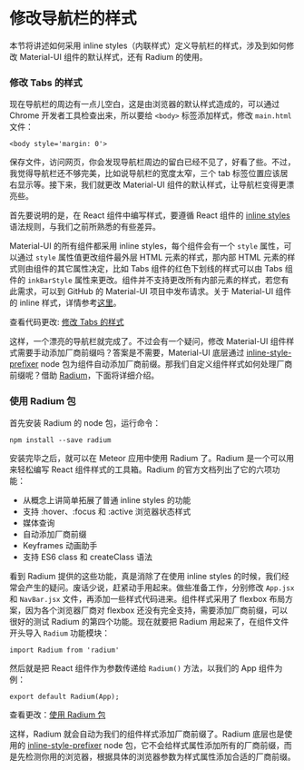 # 修改导航栏的样式

本节将讲述如何采用 inline styles（内联样式）定义导航栏的样式，涉及到如何修改 Material-UI 组件的默认样式，还有 Radium 的使用。

### 修改 Tabs 的样式

现在导航栏的周边有一点儿空白，这是由浏览器的默认样式造成的，可以通过 Chrome 开发者工具检查出来，所以要给 `<body>` 标签添加样式，修改 `main.html` 文件：

```
<body style='margin: 0'>
```

保存文件，访问网页，你会发现导航栏周边的留白已经不见了，好看了些。不过，我觉得导航栏还不够完美，比如说导航栏的宽度太窄，三个 tab 标签位置应该居右显示等。接下来，我们就更改 Material-UI 组件的默认样式，让导航栏变得更漂亮些。

首先要说明的是，在 React 组件中编写样式，要遵循 React 组件的 [inline styles](https://facebook.github.io/react/tips/inline-styles.html) 语法规则，与我们之前所熟悉的有些差异。

Material-UI 的所有组件都采用 inline styles，每个组件会有一个 `style` 属性，可以通过 `style` 属性值更改组件最外层 HTML 元素的样式，那内部 HTML 元素的样式则由组件的其它属性决定，比如 Tabs 组件的红色下划线的样式可以由 Tabs 组件的 `inkBarStyle` 属性来更改。组件并不支持更改所有内部元素的样式，若您有此需求，可以到 GitHub 的 Material-UI 项目中发布请求。关于 Material-UI 组件的 inline 样式，详情参考[这里](http://www.material-ui.com/#/customization/inline-styles)。

查看代码更改: [修改 Tabs 的样式](https://coding.net/u/happypeter/p/meteor-react-bird-demo/git/commit/d7d89284fde41f1f40c0b30770520ad326723e58)

这样，一个漂亮的导航栏就完成了。不过会有一个疑问，修改 Material-UI 组件样式需要手动添加厂商前缀吗？答案是不需要，Material-UI 底层通过 [inline-style-prefixer](https://github.com/rofrischmann/inline-style-prefixer) node 包为组件自动添加厂商前缀。那我们自定义组件样式如何处理厂商前缀呢？借助 [Radium](http://stack.formidable.com/radium/)，下面将详细介绍。

### 使用 Radium 包

首先安装 Radium 的 node 包，运行命令：

```
npm install --save radium
```

安装完毕之后，就可以在 Meteor 应用中使用 Radium 了。Radium 是一个可以用来轻松编写 React 组件样式的工具箱。Radium 的官方文档列出了它的六项功能：

* 从概念上讲简单拓展了普通 inline styles 的功能
* 支持 :hover、:focus 和 :active 浏览器状态样式
* 媒体查询
* 自动添加厂商前缀
* Keyframes 动画助手
* 支持 ES6 class 和 createClass 语法

看到 Radium 提供的这些功能，真是消除了在使用 inline styles 的时候，我们经常会产生的疑问。废话少说，赶紧动手用起来。做些准备工作，分别修改 `App.jsx` 和 `NavBar.jsx` 文件，再添加一些样式代码进来。组件样式采用了 flexbox 布局方案，因为各个浏览器厂商对 flexbox 还没有完全支持，需要添加厂商前缀，可以很好的测试 Radium 的第四个功能。现在就要把 Radium 用起来了，在组件文件开头导入 `Radium` 功能模块：

```
import Radium from 'radium'
```

然后就是把 React 组件作为参数传递给 `Radium()` 方法，以我们的 App 组件为例：

```
export default Radium(App);
```

查看更改：[使用 Radium 包](https://coding.net/u/happypeter/p/meteor-react-bird-demo/git/commit/e862390dc02342a6817fae3336fc3e58cb544911)

这样，Radium 就会自动为我们的组件样式添加厂商前缀了。Radium 底层也是使用的 [inline-style-prefixer](https://github.com/rofrischmann/inline-style-prefixer) node 包，它不会给样式属性添加所有的厂商前缀，而是先检测你用的浏览器，根据具体的浏览器参数为样式属性添加合适的厂商前缀。
